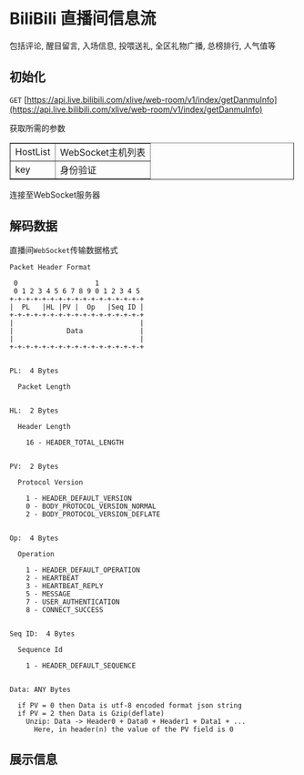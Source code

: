 # BiliBili 直播间信息流
包括评论, 醒目留言, 入场信息, 投喂送礼, 全区礼物广播, 总榜排行, 人气值等  

## 初始化
`GET` [https://api.live.bilibili.com/xlive/web-room/v1/index/getDanmuInfo](https://api.live.bilibili.com/xlive/web-room/v1/index/getDanmuInfo)  

获取所需的参数  

<table border="1" cellpadding="1" cellspacing="1" style="width:500px">
    <tbody>
        <tr>
            <td>HostList</td>
            <td>WebSocket主机列表</td>
        </tr>
        <tr>
            <td>key</td>
            <td>身份验证</td>
        </tr>
    </tbody>
</table>

连接至WebSocket服务器

## 解码数据
直播间`WebSocket`传输数据格式
```
Packet Header Format

 0                   1           
 0 1 2 3 4 5 6 7 8 9 0 1 2 3 4 5 
+-+-+-+-+-+-+-+-+-+-+-+-+-+-+-+-+
|  PL   |HL |PV |  Op   |Seq ID |
+-+-+-+-+-+-+-+-+-+-+-+-+-+-+-+-+
|                               |
|             Data              |
|                               |
+-+-+-+-+-+-+-+-+-+-+-+-+-+-+-+-+


PL:  4 Bytes

  Packet Length


HL:  2 Bytes

  Header Length

    16 - HEADER_TOTAL_LENGTH


PV:  2 Bytes

  Protocol Version
  
    1 - HEADER_DEFAULT_VERSION
    0 - BODY_PROTOCOL_VERSION_NORMAL
    2 - BODY_PROTOCOL_VERSION_DEFLATE


Op:  4 Bytes

  Operation

    1 - HEADER_DEFAULT_OPERATION
    2 - HEARTBEAT
    3 - HEARTBEAT_REPLY
    5 - MESSAGE
    7 - USER_AUTHENTICATION
    8 - CONNECT_SUCCESS


Seq ID:  4 Bytes

  Sequence Id

    1 - HEADER_DEFAULT_SEQUENCE


Data: ANY Bytes

  if PV = 0 then Data is utf-8 encoded format json string
  if PV = 2 then Data is Gzip(deflate)
    Unzip: Data -> Header0 + Data0 + Header1 + Data1 + ...
      Here, in header(n) the value of the PV field is 0

```

## 展示信息
